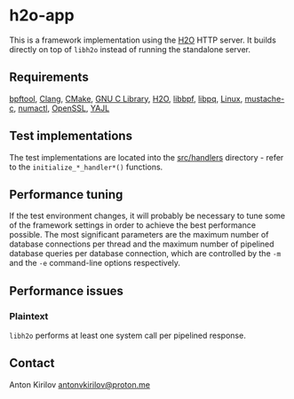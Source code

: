 # h2o-app

This is a framework implementation using the [H2O](https://h2o.examp1e.net) HTTP server. It
builds directly on top of `libh2o` instead of running the standalone server.

## Requirements

[bpftool](https://bpftool.dev/),
[Clang](https://clang.llvm.org/),
[CMake](https://cmake.org/),
[GNU C Library](https://www.gnu.org/software/libc),
[H2O](https://h2o.examp1e.net/),
[libbpf](https://github.com/libbpf/libbpf),
[libpq](https://www.postgresql.org/),
[Linux](https://kernel.org/),
[mustache-c](https://github.com/x86-64/mustache-c),
[numactl](https://github.com/numactl/numactl),
[OpenSSL](https://www.openssl.org/),
[YAJL](https://lloyd.github.io/yajl)

## Test implementations

The test implementations are located into the [src/handlers](src/handlers) directory - refer to
the `initialize_*_handler*()` functions.

## Performance tuning

If the test environment changes, it will probably be necessary to tune some of the framework
settings in order to achieve the best performance possible. The most significant parameters are the
maximum number of database connections per thread and the maximum number of pipelined database
queries per database connection, which are controlled by the `-m` and the `-e` command-line
options respectively.

## Performance issues

### Plaintext

`libh2o` performs at least one system call per pipelined response.

## Contact

Anton Kirilov <antonvkirilov@proton.me>
